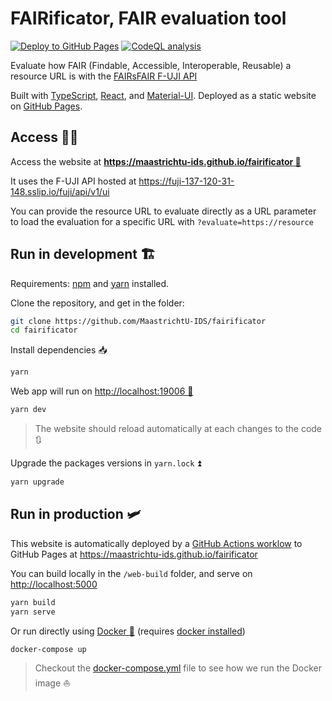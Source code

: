 # FAIRificator, FAIR evaluation tool

[![Deploy to GitHub Pages](https://github.com/MaastrichtU-IDS/fairificator/workflows/Deploy%20website%20to%20GitHub%20Pages/badge.svg)](https://github.com/MaastrichtU-IDS/fairificator/actions/workflows/deploy-github.yml) [![CodeQL analysis](https://github.com/MaastrichtU-IDS/fairificator/workflows/CodeQL%20analysis/badge.svg)](https://github.com/MaastrichtU-IDS/fairificator/actions/workflows/codeql-analysis.yml)

Evaluate how FAIR (Findable, Accessible, Interoperable, Reusable) a resource URL is with the [FAIRsFAIR F-UJI API](https://github.com/pangaea-data-publisher/fuji)

Built with [TypeScript](https://www.typescriptlang.org/), [React](https://reactjs.org/), and [Material-UI](https://material-ui.com/). Deployed as a static website on [GitHub Pages](https://pages.github.com/).

## Access 👩‍💻

Access the website at **[https://maastrichtu-ids.github.io/fairificator 🔗](https://maastrichtu-ids.github.io/fairificator)**

It uses the F-UJI API hosted at https://fuji-137-120-31-148.sslip.io/fuji/api/v1/ui

You can provide the resource URL to evaluate directly as a URL parameter to load the evaluation for a specific URL with `?evaluate=https://resource`

## Run in development 🏗️

Requirements:  [npm](https://www.npmjs.com/get-npm) and [yarn](https://classic.yarnpkg.com/en/docs/install/#debian-stable) installed.

Clone the repository, and get in the folder:

```bash
git clone https://github.com/MaastrichtU-IDS/fairificator 
cd fairificator
```

Install dependencies :inbox_tray:

```bash
yarn
```

Web app will run on [http://localhost:19006 🏃](http://localhost:19006)

```bash
yarn dev
```

> The website should reload automatically at each changes to the code :arrows_clockwise:

Upgrade the packages versions in `yarn.lock` ⏫️

```bash
yarn upgrade
```

## Run in production 🛩️

This website is automatically deployed by a [GitHub Actions worklow](https://github.com/MaastrichtU-IDS/fairificator/actions?query=workflow%3A%22Deploy+to+GitHub+Pages%22) to GitHub Pages at https://maastrichtu-ids.github.io/fairificator

You can build locally in the `/web-build` folder, and serve on [http://localhost:5000](http://localhost:5000)

```bash
yarn build
yarn serve
```

Or run directly using [Docker :whale:](https://docs.docker.com/get-docker/) (requires [docker installed](https://docs.docker.com/get-docker/))

```bash
docker-compose up
```

> Checkout the [docker-compose.yml](/docker-compose.yml) file to see how we run the Docker image ⛵️
